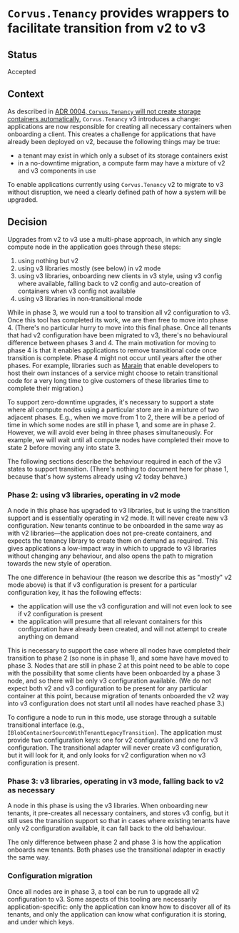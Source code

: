 # `Corvus.Tenancy` provides wrappers to facilitate transition from v2 to v3

## Status

Accepted

## Context

As described in [ADR 0004, `Corvus.Tenancy` will not create storage containers automatically](./0003-no-automatic-storage-container-creation.md), `Corvus.Tenancy` v3 introduces a change: applications are now responsible for creating all necessary containers when onboarding a client. This creates a challenge for applications that have already been deployed on v2, because the following things may be true:

* a tenant may exist in which only a subset of its storage containers exist
* in a no-downtime migration, a compute farm may have a mixture of v2 and v3 components in use

To enable applications currently using `Corvus.Tenancy` v2 to migrate to v3 without disruption, we need a clearly defined path of how a system will be upgraded.

## Decision

Upgrades from v2 to v3 use a multi-phase approach, in which any single compute node in the application goes through these steps:

1. using nothing but v2
1. using v3 libraries mostly (see below) in v2 mode
1. using v3 libraries, onboarding new clients in v3 style, using v3 config where available, falling back to v2 config and auto-creation of containers when v3 config not available
1. using v3 libraries in non-transitional mode

While in phase 3, we would run a tool to transition all v2 configuration to v3. Once this tool has completed its work, we are then free to move into phase 4. (There's no particular hurry to move into this final phase. Once all tenants that had v2 configuration have been migrated to v3, there's no behavioural difference between phases 3 and 4. The main motivation for moving to phase 4 is that it enables applications to remove transitional code once transition is complete. Phase 4 might not occur until years after the other phases. For example, libraries such as [Marain](https://github.com/marain-dotnet) that enable developers to host their own instances of a service might choose to retain transitional code for a very long time to give customers of these libraries time to complete their migration.)

To support zero-downtime upgrades, it's necessary to support a state where all compute nodes using a particular store are in a mixture of two adjacent phases. E.g., when we move from 1 to 2, there will be a period of time in which some nodes are still in phase 1, and some are in phase 2. However, we will avoid ever being in three phases simultaneously. For example, we will wait until all compute nodes have completed their move to state 2 before moving any into state 3.

The following sections describe the behaviour required in each of the v3 states to support transition. (There's nothing to document here for phase 1, because that's how systems already using v2 today behave.)

### Phase 2: using v3 libraries, operating in v2 mode

A node in this phase has upgraded to v3 libraries, but is using the transition support and is essentially operating in v2 mode. It will never create new v3 configuration. New tenants continue to be onboarded in the same way as with v2 libraries—the application does not pre-create containers, and expects the tenancy library to create them on demand as required. This gives applications a low-impact way in which to upgrade to v3 libraries without changing any behaviour, and also opens the path to migration towards the new style of operation.

The one difference in behaviour (the reason we describe this as "mostly" v2 mode above) is that if v3 configuration is present for a particular configuration key, it has the following effects:

 * the application will use the v3 configuration and will not even look to see if v2 configuration is present
 * the application will presume that all relevant containers for this configuration have already been created, and will not attempt to create anything on demand
 
This is necessary to support the case where all nodes have completed their transition to phase 2 (so none is in phase 1), and some have have moved to phase 3. Nodes that are still in phase 2 at this point need to be able to cope with the possibility that some clients have been onboarded by a phase 3 node, and so there will be only v3 configuration available. (We do not expect both v2 and v3 configuration to be present for any particular container at this point, because migration of tenants onboarded the v2 way into v3 configuration does not start until all nodes have reached phase 3.)

To configure a node to run in this mode, use storage through a suitable transitional interface (e.g., `IBlobContainerSourceWithTenantLegacyTransition`). The application must provide two configuration keys: one for v2 configuration and one for v3 configuration. The transitional adapter will never create v3 configuration, but it will look for it, and only looks for v2 configuration when no v3 configuration is present.

### Phase 3: v3 libraries, operating in v3 mode, falling back to v2 as necessary

A node in this phase is using the v3 libraries. When onboarding new tenants, it pre-creates all necessary containers, and stores v3 config, but it still uses the transition support so that in cases where existing tenants have only v2 configuration available, it can fall back to the old behaviour.

The only difference between phase 2 and phase 3 is how the application onboards new tenants. Both phases use the transitional adapter in exactly the same way.

### Configuration migration

Once all nodes are in phase 3, a tool can be run to upgrade all v2 configuration to v3. Some aspects of this tooling are necessarily application-specific: only the application can know how to discover all of its tenants, and only the application can know what configuration it is storing, and under which keys.
